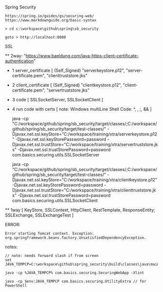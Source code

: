 Spring Security

	https://spring.io/guides/gs/securing-web/
	https://www.markdownguide.org/basic-syntax

	> cd c:\workspace\github\spring\sb_security

	goto > http://localhost:8080

SSL

** 2way: "https://www.baeldung.com/java-https-client-certificate-authentication"

* 1 server_certificate [ (Self_Signed) "serverkeystore.p12", "server-certificate.pem", "clienttruststore.jks"

* 2 client_certificate [ (Self_Signed) "clientkeystore.p12", "client-certificate.pem", "servertruststore.jks"

* 3 code [ SSLSocketServer, SSLSocketClient ]

* 4 run code with certs [ note: Windows multiLine Shell Code: ^, \, ;, && ]


	java -cp "C:/workspace/github/spring/sb_security/target/classes/;C:/workspace/github/spring/sb_security/target/test-classes/" -Djavax.net.ssl.keyStore="C:/workspace/training/xtra/serverkeystore.p12" -Djavax.net.ssl.keyStorePassword=password -Djavax.net.ssl.trustStore="C:/workspace/training/xtra/servertruststore.jks" -Djavax.net.ssl.trustStorePassword=password com.basics.securing.utils.SSLSocketServer

	java -cp "C:/workspace/github/spring/sb_security/target/classes/;C:/workspace/github/spring/sb_security/target/test-classes/" -Djavax.net.ssl.keyStore="C:/workspace/training/xtra/clientkeystore.p12" -Djavax.net.ssl.keyStorePassword=password -Djavax.net.ssl.trustStore="C:/workspace/training/xtra/clienttruststore.jks" -Djavax.net.ssl.trustStorePassword=password com.basics.securing.utils.SSLSocketClient

** 1way [ KeyStore, SSLContext, HttpClient, RestTemplate, ResponseEntity; SSLExchange, SSLExchangeTest ]

ERROR:

	Error starting Tomcat context. Exception: org.springframework.beans.factory.UnsatisfiedDependencyException.

notes:

	// note: needs forward slash if from screen
	set JAVA_TEMPCP=C:\workspace\github\spring_security\build\classes\java\main\

	java -cp %JAVA_TEMPCP% com.basics.securing.SecuringWebApp -Xlint

	java -cp $env:JAVA_TEMPCP com.basics.securing.UtilityExtra // for PowerShell
